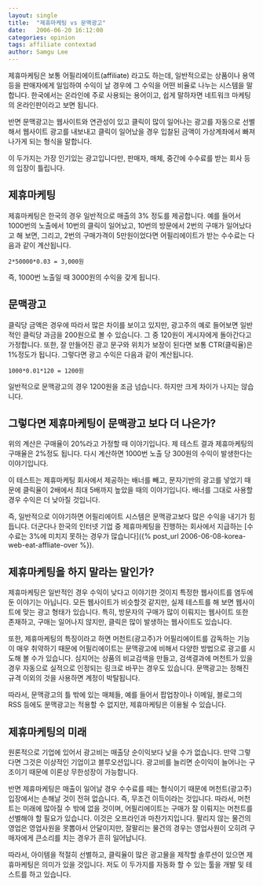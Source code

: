 ```yaml
---
layout: single
title:  "제휴마케팅 vs 문맥광고"
date:   2006-06-20 16:12:00
categories: opinion
tags: affiliate contextad
author: Samgu Lee
---
```

제휴마케팅은 보통 어필리에이트(affiliate) 라고도 하는데, 일반적으로는 상품이나 용역 등을 판매자에게 일임하여 수익이 날 경우에 그 수익을 어떤 비율로 나누는 시스템을 말합니다. 한국에서는 온라인에 주로 사용되는 용어이고, 쉽게 말하자면 네트워크 마케팅의 온라인판이라고 보면 됩니다.

반면 문맥광고는 웹사이트와 연관성이 있고 클릭이 많이 일어나는 광고를 자동으로 선별해서 웹사이트 광고를 내보내고 클릭이 일어났을 경우 입찰된 금액이 가상계좌에서 빠져나가게 되는 형식을 말합니다.

이 두가지는 가장 인기있는 광고입니다만, 판매자, 매체, 중간에 수수료를 받는 회사 등의 입장이 틀립니다.

## 제휴마케팅

제휴마케팅은 한국의 경우 일반적으로 매출의 3% 정도를 제공합니다. 예를 들어서 1000번의 노출에서 10번의 클릭이 일어났고, 10번의 방문에서 2번의 구매가 일어났다고 해 보면, 그리고, 2번의 구매가격이 5만원이었다면 어필리에이트가 받는 수수료는 다음과 같이 계산됩니다.

    2*50000*0.03 = 3,000원

즉, 1000번 노출일 때 3000원의 수익을 갖게 됩니다.

## 문맥광고

클릭당 금액은 경우에 따라서 많은 차이를 보이고 있지만, 광고주의 예로 들어보면 일반적인 클릭당 과금을 200원으로 볼 수 있습니다. 그 중 120원이 게시자에게 돌아간다고 가정합니다. 또한, 잘 만들어진 광고 문구와 위치가 보장이 된다면 보통 CTR(클릭율)은 1%정도가 됩니다. 그렇다면 광고 수익은 다음과 같이 계산됩니다.

    1000*0.01*120 = 1200원

일반적으로 문맥광고의 경우 1200원을 조금 넘습니다. 하지만 크게 차이가 나지는 않습니다.

## 그렇다면 제휴마케팅이 문맥광고 보다 더 나은가?

위의 계산은 구매율이 20%라고 가정할 때 이야기입니다. 제 테스트 결과 제휴마케팅의 구매율은 2%정도 됩니다. 다시 계산하면 1000번 노출 당 300원의 수익이 발생한다는 이야기입니다.

이 테스트는 제휴마케팅 회사에서 제공하는 배너를 빼고, 문자기반의 광고를 넣었기 때문에 클릭율이 2배에서 최대 5배까지 높았을 때의 이야기입니다. 배너를 그대로 사용할 경우 수익은 더 낮아질 것입니다.

즉, 일반적으로 이야기하면 어필리에이트 시스템은 문맥광고보다 많은 수익을 내기가 힘듭니다. 더군다나 한국의 인터넷 기업 중 제휴마케팅을 진행하는 회사에서 지급하는 [수수료는 3%에 미치지 못하는 경우가 많습니다]({% post_url 2006-06-08-korea-web-eat-affliate-over %}).

## 제휴마케팅을 하지 말라는 말인가?

제휴마케팅은 일반적인 경우 수익이 낮다고 이야기한 것이지 특정한 웹사이트를 염두에 둔 이야기는 아닙니다. 모든 웹사이트가 비슷할것 같지만, 실제 테스트를 해 보면 웹사이트에 맞는 광고 형태가 있습니다. 특히, 방문자의 구매가 많이 이뤄지는 웹사이트 또한 존재하고, 구매는 일어나지 않지만, 클릭은 많이 발생하는 웹사이트도 있습니다.

또한, 제휴마케팅의 특징이라고 하면 머천트(광고주)가 어필리에이트를 감독하는 기능이 매우 취약하기 때문에 어필리에이트는 문맥광고에 비해서 다양한 방법으로 광고를 시도해 볼 수가 있습니다. 심지어는 상품의 비교검색을 만들고, 검색결과에 머천트가 있을 경우 자동으로 실적으로 인정되는 링크로 바꾸는 경우도 있습니다. 문맥광고는 정해진 규격 이외의 것을 사용하면 계정이 박탈됩니다.

따라서, 문맥광고의 틀 밖에 있는 매체들, 예를 들어서 팝업창이나 이메일, 블로그의 RSS 등에도 문맥광고는 적용할 수 없지만, 제휴마케팅은 이용될 수 있습니다.

## 제휴마케팅의 미래

원론적으로 기업에 있어서 광고비는 매출당 순이익보다 낮을 수가 없습니다. 만약 그렇다면 그것은 이상적인 기업이고 블루오션입니다. 광고비를 늘리면 순이익이 늘어나는 구조이기 때문에 이론상 무한성장이 가능합니다.

반면 제휴마케팅은 매출이 일어날 경우 수수료를 떼는 형식이기 때문에 머천트(광고주)입장에서는 손해날 것이 전혀 없습니다. 즉, 무조건 이득이라는 것입니다. 따라서, 머천트는 미래에 많아질 수 밖에 없을 것이며, 어필리에이트는 구매가 잘 이뤄지는 머천트를 선별해야 할 필요가 있습니다. 이것은 오프라인과 마찬가지입니다. 팔리지 않는 물건의 영업은 영업사원을 못뽑아서 안달이지만, 잘팔리는 물건의 경우는 영업사원이 오히려 구매자에게 큰소리를 치는 경우가 흔히 일어납니다.

따라서, 아이템을 적절히 선별하고, 클릭율이 많은 광고물을 제작할 솔루션이 있으면 제휴마케팅은 의미가 있을 것입니다. 저도 이 두가지를 자동화 할 수 있는 툴을 개발 및 테스트를 하고 있습니다.
